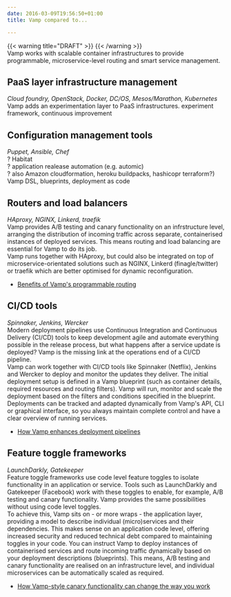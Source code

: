 ```yaml
---
date: 2016-03-09T19:56:50+01:00
title: Vamp compared to...

---
```


{{< warning title="DRAFT" >}}
{{< /warning >}}  
Vamp works with scalable container infrastructures to provide programmable, microservice-level routing and smart service management.   

## PaaS layer infrastructure management  
_Cloud foundry, OpenStack, Docker, DC/OS, Mesos/Marathon, Kubernetes_  
Vamp adds an experimentation layer to PaaS infrastructures.
experiment framework, continuous improvement

## Configuration management tools
_Puppet, Ansible, Chef_  
? Habitat    
? application realease automation (e.g. automic)  
? also Amazon cloudformation, heroku buildpacks, hashicopr terraform?)  
Vamp DSL, blueprints, deployment as code

## Routers and load balancers
_HAproxy, NGINX, Linkerd, traefik_  
Vamp provides A/B testing and canary functionality on an infrstructure level, arranging the distribution of incoming traffic across separate, containerised instances of deployed services. This means routing and load balancing are essential for Vamp to do its job.     
Vamp runs together with HAproxy, but could also be integrated on top of microservice-orientated solutions such as NGINX, Linkerd (finagle/twitter) or traefik which are better optimised for dynamic reconfiguration.

* [Benefits of Vamp's programmable routing](/what/usecases/)  

## CI/CD tools
_Spinnaker, Jenkins, Wercker_  
Modern deployment pipelines use Continuous Integration and Continuous Delivery (CI/CD) tools to keep development agile and automate everything possible in the release process, but what happens after a service update is deployed? Vamp is the missing link at the operations end of a CI/CD pipeline.  
Vamp can work together with CI/CD tools like Spinnaker (Netflix), Jenkins and Wercker to deploy and monitor the updates they deliver. The initial deployment setup is defined in a Vamp blueprint (such as container details, required resources and routing filters). Vamp will run, monitor and scale the deployment based on the filters and conditions specified in the blueprint. 
Deployments can be tracked and adapted dynamically from Vamp's API, CLI or graphical interface, so you always maintain complete control and have a clear overview of running services.

* [How Vamp enhances deployment pipelines](/what/usecases/)  

## Feature toggle frameworks
_LaunchDarkly, Gatekeeper_  
Feature toggle frameworks use code level feature toggles to isolate functionality in an application or service. Tools such as LaunchDarkly and Gatekeeper (Facebook) work with these toggles to enable, for example, A/B testing and canary functionality. Vamp provides the same possibilities without using code level toggles.   
To achieve this, Vamp sits on - or more wraps - the application layer, providing a model to describe individual (micro)services and their dependencies. This makes sense on an application code level, offering increased security and reduced technical debt compared to maintaining toggles in your code. You can instruct Vamp to deploy instances of containerised services and route incoming traffic dynamically based on your deployment descriptions (blueprints). This means, A/B testing and canary functionality are realised on an infrastructure level, and individual microservices can be automatically scaled as required.  

* [How Vamp-style canary functionality can change the way you work](/what/usecases/)  
